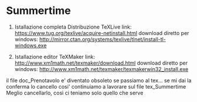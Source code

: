 # Summertime
1) Istallazione completa Distribuzione TeXLive
link: https://www.tug.org/texlive/acquire-netinstall.html
download diretto per windows: http://mirror.ctan.org/systems/texlive/tlnet/install-tl-windows.exe

2) Istallazione editor TeXMaker
link: http://www.xm1math.net/texmaker/download.html
download diretto per windows: http://www.xm1math.net/texmaker/texmakerwin32_install.exe


il file doc_Prenotavolo e' diventato obsoleto se passiamo al tex... se mi dai la conferma lo cancello cosi' continuiamo a lavorare sul file tex_Summertime
Meglio cancellarlo, così ci teniamo solo quello che serve
